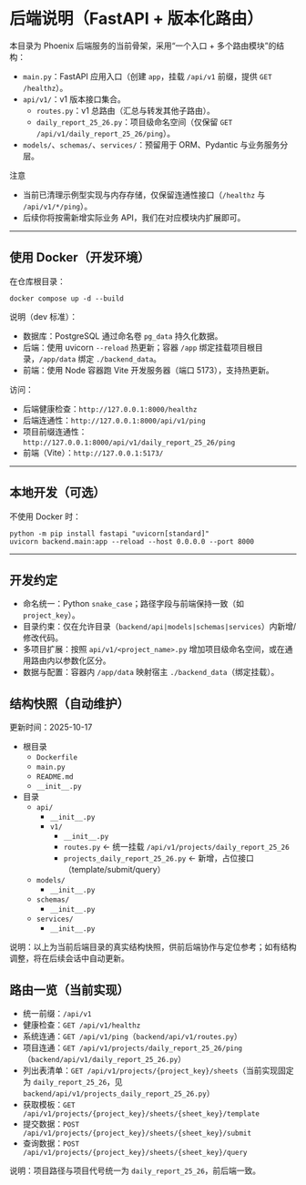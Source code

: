 # 后端说明（FastAPI + 版本化路由）

本目录为 Phoenix 后端服务的当前骨架，采用“一个入口 + 多个路由模块”的结构：

- `main.py`：FastAPI 应用入口（创建 `app`，挂载 `/api/v1` 前缀，提供 `GET /healthz`）。
- `api/v1/`：v1 版本接口集合。
  - `routes.py`：v1 总路由（汇总与转发其他子路由）。
  - `daily_report_25_26.py`：项目级命名空间（仅保留 `GET /api/v1/daily_report_25_26/ping`）。
- `models/`、`schemas/`、`services/`：预留用于 ORM、Pydantic 与业务服务分层。

注意
- 当前已清理示例型实现与内存存储，仅保留连通性接口（`/healthz` 与 `/api/v1/*/ping`）。
- 后续你将按需新增实际业务 API，我们在对应模块内扩展即可。

---

## 使用 Docker（开发环境）

在仓库根目录：
```
docker compose up -d --build
```

说明（dev 标准）：
- 数据库：PostgreSQL 通过命名卷 `pg_data` 持久化数据。
- 后端：使用 uvicorn `--reload` 热更新；容器 `/app` 绑定挂载项目根目录，`/app/data` 绑定 `./backend_data`。
- 前端：使用 Node 容器跑 Vite 开发服务器（端口 5173），支持热更新。

访问：
- 后端健康检查：`http://127.0.0.1:8000/healthz`
- 后端连通性：`http://127.0.0.1:8000/api/v1/ping`
- 项目前缀连通性：`http://127.0.0.1:8000/api/v1/daily_report_25_26/ping`
- 前端（Vite）：`http://127.0.0.1:5173/`

---

## 本地开发（可选）

不使用 Docker 时：
```
python -m pip install fastapi "uvicorn[standard]"
uvicorn backend.main:app --reload --host 0.0.0.0 --port 8000
```

---

## 开发约定
- 命名统一：Python `snake_case`；路径字段与前端保持一致（如 `project_key`）。
- 目录约束：仅在允许目录（`backend/api|models|schemas|services`）内新增/修改代码。
- 多项目扩展：按照 `api/v1/<project_name>.py` 增加项目级命名空间，或在通用路由内以参数化区分。
- 数据与配置：容器内 `/app/data` 映射宿主 `./backend_data`（绑定挂载）。
## 结构快照（自动维护）
更新时间：2025-10-17

- 根目录
  - `Dockerfile`
  - `main.py`
  - `README.md`
  - `__init__.py`
- 目录
  - `api/`
    - `__init__.py`
    - `v1/`
      - `__init__.py`
      - `routes.py`  ← 统一挂载 `/api/v1/projects/daily_report_25_26`
      - `projects_daily_report_25_26.py`  ← 新增，占位接口（template/submit/query）
  - `models/`
    - `__init__.py`
  - `schemas/`
    - `__init__.py`
  - `services/`
    - `__init__.py`

说明：以上为当前后端目录的真实结构快照，供前后端协作与定位参考；如有结构调整，将在后续会话中自动更新。
## 路由一览（当前实现）

- 统一前缀：`/api/v1`
- 健康检查：`GET /api/v1/healthz`
- 系统连通：`GET /api/v1/ping`（`backend/api/v1/routes.py`）
- 项目连通：`GET /api/v1/projects/daily_report_25_26/ping`（`backend/api/v1/daily_report_25_26.py`）
- 列出表清单：`GET /api/v1/projects/{project_key}/sheets`（当前实现固定为 `daily_report_25_26`，见 `backend/api/v1/projects_daily_report_25_26.py`）
- 获取模板：`GET /api/v1/projects/{project_key}/sheets/{sheet_key}/template`
- 提交数据：`POST /api/v1/projects/{project_key}/sheets/{sheet_key}/submit`
- 查询数据：`POST /api/v1/projects/{project_key}/sheets/{sheet_key}/query`

说明：项目路径与项目代号统一为 `daily_report_25_26`，前后端一致。
